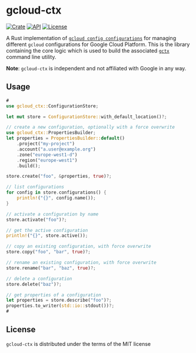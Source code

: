 # gcloud-ctx

[![Crate](https://img.shields.io/crates/v/gcloud-ctx.svg)](https://crates.io/crates/gcloud-ctx)
[![API](https://docs.rs/gcloud-ctx/badge.svg)](https://docs.rs/gcloud-ctx)
[![License](https://img.shields.io/github/license/adamrodger/gcloud-ctx)](https://github.com/adamrodger/gcloud-ctx)

<!-- cargo-sync-readme start -->

A Rust implementation of [`gcloud config configurations`](https://cloud.google.com/sdk/gcloud/reference/config/configurations)
for managing different `gcloud` configurations for Google Cloud Platform. This is the library containing the core logic
which is used to build the associated [`gctx`](https://github.com/adamrodger/gctx) command line utility.

**Note**: `gcloud-ctx` is independent and not affiliated with Google in any way.

## Usage

```rust
#
use gcloud_ctx::ConfigurationStore;

let mut store = ConfigurationStore::with_default_location()?;

// create a new configuration, optionally with a force overwrite
use gcloud_ctx::PropertiesBuilder;
let properties = PropertiesBuilder::default()
    .project("my-project")
    .account("a.user@example.org")
    .zone("europe-west1-d")
    .region("europe-west1")
    .build();

store.create("foo", &properties, true)?;

// list configurations
for config in store.configurations() {
    println!("{}", config.name());
}

// activate a configuration by name
store.activate("foo")?;

// get the active configuration
println!("{}", store.active());

// copy an existing configuration, with force overwrite
store.copy("foo", "bar", true)?;

// rename an existing configuration, with force overwrite
store.rename("bar", "baz", true)?;

// delete a configuration
store.delete("baz")?;

// get properties of a configuration
let properties = store.describe("foo")?;
properties.to_writer(std::io::stdout())?;
#
```

<!-- cargo-sync-readme end -->

## License

`gcloud-ctx` is distributed under the terms of the MIT license
